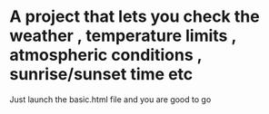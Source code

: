 # A project that lets you check the weather , temperature limits , atmospheric conditions , sunrise/sunset time etc
Just launch the basic.html file and you are good to go
